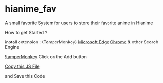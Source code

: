 # hianime_fav
A small favorite System for users to store their favorite anime in Hianime

How to get Started ?

install extension : (TamperMonkey)
[Microsoft Edge](https://microsoftedge.microsoft.com/addons/detail/tampermonkey/iikmkjmpaadaobahmlepeloendndfphd)
[Chrome](https://chromewebstore.google.com/detail/tampermonkey/dhdgffkkebhmkfjojejmpbldmpobfkfo)
& other Search Engine

[!tamperMonkey](https://postimg.cc/S2RznsYg)
Click on the Add button

[Copy this JS File](hianime%20favorite.user.js)

and Save this Code


